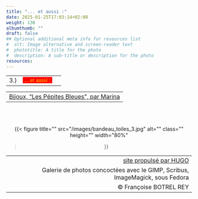 ```yaml
---
title: "... et aussi :"
date: 2025-01-25T17:03:14+02:00
weight: 130
albumthumb: ""
draft: false
## Optional additional meta info for resources list
#  alt: Image alternative and screen-reader text
#  phototitle: A title for the photo
#  description: A sub-title or description for the photo
resources:
---
```


|            |           |              | 
|   ---      |    :-:    |      --:     |
|  3.)       |<span  style="background-color:red; color:#ffd700; font-size:100%; font-family:verdana;">&nbsp;... et aussi :&nbsp;</span>|           | 

|              | 
|      ---     |
|[Bijoux, &ldquo;Les Pépites Bleues&rdquo;, par Marina](https://www.facebook.com/p/Les-p%C3%A9pites-bleues-100057797823896/)|

<br><br>

<center>

{{< figure
  title=""
  src="/images/bandeau_toiles_3.jpg"
  alt="" 
  class=""
  height=""
  width="80%"
>}}

</center>

|              | 
|      --:     |
| [site propulsé par HUGO](https://gohugo.io/)|
|Galerie de photos concoctées avec le GIMP, Scribus, ImageMagick, sous Fedora|
|&copy; Françoise BOTREL REY |

<br>
